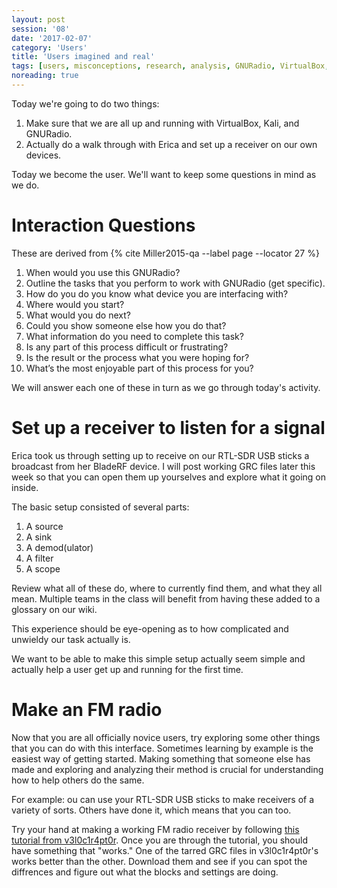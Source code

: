 ```yaml
--- 
layout: post 
session: '08' 
date: '2017-02-07' 
category: 'Users' 
title: 'Users imagined and real' 
tags: [users, misconceptions, research, analysis, GNURadio, VirtualBox, Kali] 
noreading: true
--- 
```


Today we're going to do two things: 

1. Make sure that we are all up and running with VirtualBox, Kali, and GNURadio. 
2. Actually do a walk through with Erica and set up a receiver on our own devices. 

Today we become the user. We'll want to keep some questions in mind as we do. 

<excerpt/>

# Interaction Questions

These are derived from {% cite Miller2015-qa --label page --locator 27 %}

1. When would you use this GNURadio?
2. Outline the tasks that you perform to work with GNURadio (get specific).
3. How do you do you know what device you are interfacing with?
4. Where would you start?
5. What would you do next?
6. Could you show someone else how you do that?
7. What information do you need to complete this task?
8. Is any part of this process difficult or frustrating?
9. Is the result or the process what you were hoping for?
10. What’s the most enjoyable part of this process for you?

We will answer each one of these in turn as we go through today's activity. 

# Set up a receiver to listen for a signal

Erica took us through setting up to receive on our RTL-SDR USB sticks a broadcast from her BladeRF device. 
I will post working GRC files later this week so that you can open them up yourselves and explore what it going on inside. 

The basic setup consisted of several parts:

1. A source
2. A sink
3. A demod(ulator)
4. A filter
5. A scope

Review what all of these do, where to currently find them, and what they all mean. 
Multiple teams in the class will benefit from having these added to a glossary on our wiki. 

This experience should be eye-opening as to how complicated and unwieldy our task actually is. 

We want to be able to make this simple setup actually seem simple and actually help a user get up and running for the first time. 

# Make an FM radio

Now that you are all officially novice users, try exploring some other things that you can do with this interface.
Sometimes learning by example is the easiest way of getting started. 
Making something that someone else has made and exploring and analyzing their method is crucial for understanding how to help others do the same. 

For example: ou can use your RTL-SDR USB sticks to make receivers of a variety of sorts. 
Others have done it, which means that you can too. 

Try your hand at making a working FM radio receiver by following [this tutorial from v3l0c1r4pt0r](http://v3l0c1r4pt0r.tk/2013/11/01/using-gnu-radio-companion-simple-fm-radio-tutorial/). 
Once you are through the tutorial, you should have something that "works." 
One of the tarred GRC files in v3l0c1r4pt0r's works better than the other.
Download them and see if you can spot the diffrences and figure out what the blocks and settings are doing. 